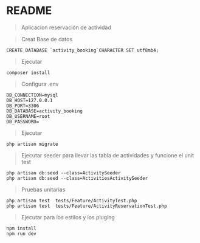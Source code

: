 # README #

>Aplicacion reservación de actividad

>Creat Base de datos

    CREATE DATABASE `activity_booking`CHARACTER SET utf8mb4; 

> Ejecutar

    composer install

> Configura .env
    
    DB_CONNECTION=mysql
    DB_HOST=127.0.0.1
    DB_PORT=3306
    DB_DATABASE=activity_booking
    DB_USERNAME=root
    DB_PASSWORD=

> Ejecutar

    php artisan migrate

> Ejecutar seeder para llevar las tabla de actividades y funcione 
> el unit test

    php artisan db:seed --class=ActivitySeeder
    php artisan db:seed --class=ActivitiesActivitySeeder

> Pruebas unitarias

    php artisan test  tests/Feature/ActivityTest.php
    php artisan test  tests/Feature/ActivityReservationTest.php

> Ejecutar para los estilos y los pluging

    npm install
    npm run dev


